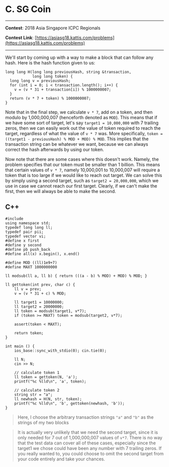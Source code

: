 # C. SG Coin

---

**Contest**: 2018 Asia Singapore ICPC Regionals

**Contest Link**: [https://asiasg18.kattis.com/problems](https://asiasg18.kattis.com/problems)

---

We'll start by coming up with a way to make a block that can follow any hash. Here is the hash function given to us:
<pre class="line-numbers"><code class="language-c++">long long H(long long previousHash, string &transaction,
            long long token) {
  long long v = previousHash;
  for (int i = 0; i < transaction.length(); i++) {
    v = (v * 31 + transaction[i]) % 1000000007;
  }
  return (v * 7 + token) % 1000000007;
}
</code></pre>

Note that in the final step, we calculate `v * 7`, add on a token, and then modulo by 1,000,000,007 (henceforth denoted as `MOD`). This means that if we have some sort of target, let's say `target1 = 10,000,000` with 7 trailing zeros, then we can easily work out the value of token required to reach the target, regardless of what the value of `v * 7` was. More specifically, `token = ((target1 - previousHash) % MOD + MOD) % MOD`. This implies that the transaction string can be whatever we want, because we can always correct the hash afterwards by using our token.

Now note that there are some cases where this doesn't work. Namely, the problem specifies that our token must be smaller than 1 billion. This means that certain values of `v * 7`, namely 10,000,001 to 10,000,007 will require a token that is too large if we would like to reach out target. We can solve this by simply using a second target, such as `target2 = 20,000,000`, which we use in case we cannot reach our first target. Clearly, if we can't make the first, then we will always be able to make the second.

## C++
<pre class="line-numbers"><code class="language-c++">#include <bits/stdc++.h>
using namespace std;
typedef long long ll;
typedef pair<int, int> pii;
typedef vector<int> vi;
#define x first
#define y second
#define pb push_back
#define all(x) x.begin(), x.end()

#define MOD ((ll)1e9+7)
#define MAXT 1000000000

ll modsub(ll a, ll b) { return (((a - b) % MOD) + MOD) % MOD; }

ll gettoken(int prev, char c) {
	ll v = prev;
	v = (v * 31 + c) % MOD;

	ll target1 = 10000000;
	ll target2 = 20000000;
	ll token = modsub(target1, v*7);
	if (token >= MAXT) token = modsub(target2, v*7);

	assert(token < MAXT);

	return token;
}

int main () {
	ios_base::sync_with_stdio(0); cin.tie(0);

	ll N;
	cin >> N;

    // calculate token 1
	ll token = gettoken(N, 'a');
	printf("%c %lld\n", 'a', token);

    // calculate token 2
	string str = "a";
	ll newhash = H(N, str, token);
	printf("%c %lld\n", 'b', gettoken(newhash, 'b'));
}
</code></pre>
> Here, I choose the arbitrary transaction strings `"a"` and `"b"` as the strings of my two blocks

> It is actually very unlikely that we need the second target, since it is only needed for 7 out of 1,000,000,007 values of `v*7`. There is no way that the test data can cover all of these cases, especially since the target1 we chose could have been any number with 7 trailing zeros. If you really wanted to, you could choose to omit the second target from your code entirely and take your chances.
